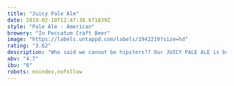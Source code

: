 ```yaml
---
title: "Juicy Pale Ale"
date: 2019-02-10T12:47:38.671839Z
style: "Pale Ale - American"
brewery: "In Peccatum Craft Beer"
image: "https://labels.untappd.com/labels/1942210?size=hd"
rating: "3.62"
description: "Who said we cannot be hipsters?? Our JUICY PALE ALE is brewed with wheat flakes and 18g/l of citra, simcoe, mosaic and cascade hops, all added after boiling. Because we love to break rules!  ¿Quién dijo que no podíamos ser hipsters? Os presentamos Juicy Pale Ale, la primera de una serie llamada “The Hopster Series” y que viene a ser lo que se dice un zumito de lúpulo. Con ni más ni menos que 18g/l de lúpulos americanos, baja graduación y notable cuerpo, esta cerveza hará la delicia tanto de los hipsters como de los clásicos. "
abv: "4.7"
ibu: "0"
robots: noindex,nofollow
---
```

